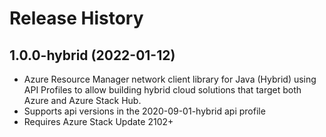 # Release History

## 1.0.0-hybrid (2022-01-12)

- Azure Resource Manager network client library for Java (Hybrid) using API Profiles to allow building hybrid cloud solutions
that target both Azure and Azure Stack Hub.
- Supports api versions in the 2020-09-01-hybrid api profile
- Requires Azure Stack Update 2102+